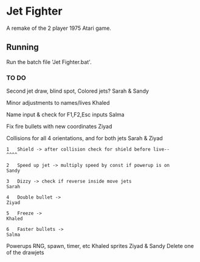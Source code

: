 # Jet Fighter

A remake of the 2 player 1975 Atari game.

## Running

Run the batch file 'Jet Fighter.bat'.

### TO DO
Second jet draw, blind spot, Colored jets?								Sarah & Sandy

Minor adjustments to names/lives										Khaled

Name input & check for F1,F2,Esc inputs									Salma

Fix fire bullets with new coordinates									Ziyad

Collisions for all 4 orientations, and for both jets					Sarah & Ziyad

	1	Shield -> after collision check for shield before live--			^^^^

	2	Speed up jet -> multiply speed by const if powerup is on			Sandy

	3	Dizzy -> check if reverse inside move jets							Sarah

	4	Double bullet ->													Ziyad

	5	Freeze ->															Khaled

	6	Faster bullets ->													Salma							
		
Powerups
	RNG, spawn, timer, etc													Khaled
	sprites																	Ziyad & Sandy
Delete one of the drawjets
